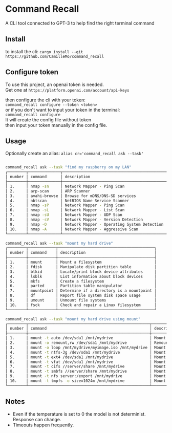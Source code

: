 # Command Recall

A CLI tool connected to GPT-3 to help find the right terminal command 

## Install
to install the cli:
`cargo install --git https://github.com/CamilleMo/command_recall`

## Configure token
To use this project, an openai token is needed.  
Get one at `https://platform.openai.com/account/api-keys`  

then configure the cli with your token:  
`command_recall configure --token <token>`  
or if you don't want to input your token in the terminal:  
`command_recall configure`  
It will create the config file without token  
then input your token manually in the config file.  

## Usage

Optionally create an alias: `alias cr='command_recall ask --task'`


```bash

command_recall ask --task "find my raspberry on my LAN"
┌────────┬──────────────┬─────────────────────────────────────────────┐
│ number │ command      │ description                                 │
├────────┼──────────────┼─────────────────────────────────────────────┤
│ 1.     │ nmap -sn     │ Network Mapper - Ping Scan                  │
│ 2.     │ arp-scan     │ ARP Scanner                                 │
│ 3.     │ avahi-browse │ Browse for mDNS/DNS-SD services             │
│ 4.     │ nbtscan      │ NetBIOS Name Service Scanner                │
│ 5.     │ nmap -sP     │ Network Mapper - Ping Scan                  │
│ 6.     │ nmap -sL     │ Network Mapper - List Scan                  │
│ 7.     │ nmap -sU     │ Network Mapper - UDP Scan                   │
│ 8.     │ nmap -sV     │ Network Mapper - Version Detection          │
│ 9.     │ nmap -O      │ Network Mapper - Operating System Detection │
│ 10.    │ nmap -A      │ Network Mapper - Aggressive Scan            │
└────────┴──────────────┴─────────────────────────────────────────────┘

command_recall ask --task "mount my hard drive"
┌────────┬────────────┬──────────────────────────────────────────┐
│ number │ command    │ description                              │
├────────┼────────────┼──────────────────────────────────────────┤
│ 1.     │ mount      │ Mount a filesystem                       │
│ 2.     │ fdisk      │ Manipulate disk partition table          │
│ 3.     │ blkid      │ Locate/print block device attributes     │
│ 4.     │ lsblk      │ List information about block devices     │
│ 5.     │ mkfs       │ Create a filesystem                      │
│ 6.     │ parted     │ Partition table manipulator              │
│ 7.     │ mountpoint │ Determine if a directory is a mountpoint │
│ 8.     │ df         │ Report file system disk space usage      │
│ 9.     │ umount     │ Unmount file systems                     │
│ 10.    │ fsck       │ Check and repair a Linux filesystem      │
└────────┴────────────┴──────────────────────────────────────────┘

command_recall ask --task "mount my hard drive using mount"
┌────────┬─────────────────────────────────────────────────────┬──────────────────────────┐
│ number │ command                                             │ description              │
├────────┼─────────────────────────────────────────────────────┼──────────────────────────┤
│ 1.     │ mount -t auto /dev/sda1 /mnt/mydrive                │ Mount a filesystem       │
│ 2.     │ mount -o remount,rw /dev/sda1 /mnt/mydrive          │ Remount a filesystem     │
│ 3.     │ mount -o loop /mnt/mydrive/myimage.iso /mnt/mydrive │ Mount a loopback device  │
│ 4.     │ mount -t ntfs-3g /dev/sda1 /mnt/mydrive             │ Mount an NTFS filesystem │
│ 5.     │ mount -t ext4 /dev/sda1 /mnt/mydrive                │ Mount an ext4 filesystem │
│ 6.     │ mount -t vfat /dev/sda1 /mnt/mydrive                │ Mount a VFAT filesystem  │
│ 7.     │ mount -t cifs //server/share /mnt/mydrive           │ Mount a CIFS share       │
│ 8.     │ mount -t smbfs //server/share /mnt/mydrive          │ Mount an SMBFS share     │
│ 9.     │ mount -t nfs server:/export /mnt/mydrive            │ Mount an NFS share       │
│ 10.    │ mount -t tmpfs -o size=1024m /mnt/mydrive           │ Mount a tmpfs filesystem │
└────────┴─────────────────────────────────────────────────────┴──────────────────────────┘

```

## Notes

 - Even if the temperature is set to 0 the model is not determinist. Response can change.
 - Timeouts happen frequently.